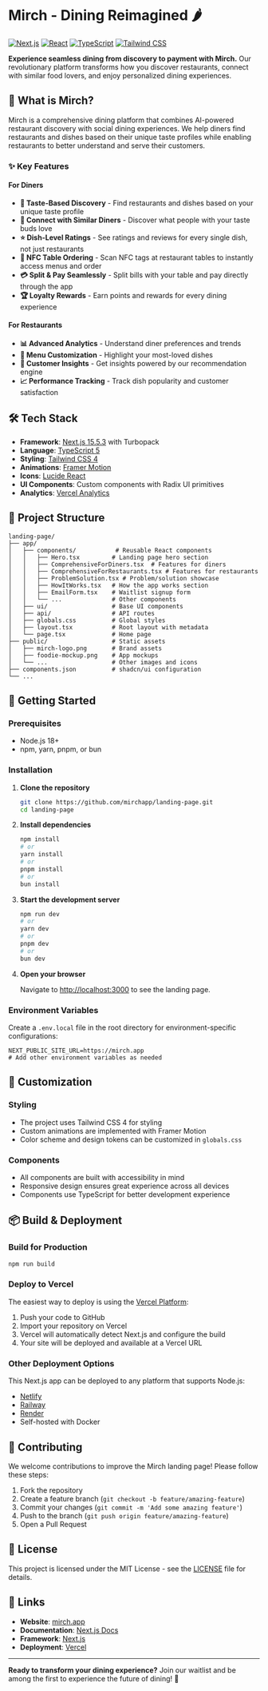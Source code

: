 # Mirch - Dining Reimagined 🌶️

[![Next.js](https://img.shields.io/badge/Next.js-15.5.3-black?style=for-the-badge&logo=next.js)](https://nextjs.org/)
[![React](https://img.shields.io/badge/React-19.1.0-61DAFB?style=for-the-badge&logo=react)](https://reactjs.org/)
[![TypeScript](https://img.shields.io/badge/TypeScript-5-3178C6?style=for-the-badge&logo=typescript)](https://www.typescriptlang.org/)
[![Tailwind CSS](https://img.shields.io/badge/Tailwind_CSS-4-38B2AC?style=for-the-badge&logo=tailwind-css)](https://tailwindcss.com/)

**Experience seamless dining from discovery to payment with Mirch.** Our revolutionary platform transforms how you discover restaurants, connect with similar food lovers, and enjoy personalized dining experiences.

## 🚀 What is Mirch?

Mirch is a comprehensive dining platform that combines AI-powered restaurant discovery with social dining experiences. We help diners find restaurants and dishes based on their unique taste profiles while enabling restaurants to better understand and serve their customers.

### ✨ Key Features

#### For Diners
- **🎯 Taste-Based Discovery** - Find restaurants and dishes based on your unique taste profile
- **👥 Connect with Similar Diners** - Discover what people with your taste buds love
- **⭐ Dish-Level Ratings** - See ratings and reviews for every single dish, not just restaurants
- **📱 NFC Table Ordering** - Scan NFC tags at restaurant tables to instantly access menus and order
- **💳 Split & Pay Seamlessly** - Split bills with your table and pay directly through the app
- **🏆 Loyalty Rewards** - Earn points and rewards for every dining experience

#### For Restaurants
- **📊 Advanced Analytics** - Understand diner preferences and trends
- **🎨 Menu Customization** - Highlight your most-loved dishes
- **👥 Customer Insights** - Get insights powered by our recommendation engine
- **📈 Performance Tracking** - Track dish popularity and customer satisfaction

## 🛠️ Tech Stack

- **Framework**: [Next.js 15.5.3](https://nextjs.org/) with Turbopack
- **Language**: [TypeScript 5](https://www.typescriptlang.org/)
- **Styling**: [Tailwind CSS 4](https://tailwindcss.com/)
- **Animations**: [Framer Motion](https://www.framer.com/motion/)
- **Icons**: [Lucide React](https://lucide.dev/)
- **UI Components**: Custom components with Radix UI primitives
- **Analytics**: [Vercel Analytics](https://vercel.com/analytics)

## 📁 Project Structure

```
landing-page/
├── app/
│   ├── components/           # Reusable React components
│   │   ├── Hero.tsx         # Landing page hero section
│   │   ├── ComprehensiveForDiners.tsx  # Features for diners
│   │   ├── ComprehensiveForRestaurants.tsx # Features for restaurants
│   │   ├── ProblemSolution.tsx # Problem/solution showcase
│   │   ├── HowItWorks.tsx   # How the app works section
│   │   ├── EmailForm.tsx    # Waitlist signup form
│   │   └── ...              # Other components
│   ├── ui/                  # Base UI components
│   ├── api/                 # API routes
│   ├── globals.css          # Global styles
│   ├── layout.tsx           # Root layout with metadata
│   └── page.tsx             # Home page
├── public/                  # Static assets
│   ├── mirch-logo.png       # Brand assets
│   ├── foodie-mockup.png    # App mockups
│   └── ...                  # Other images and icons
├── components.json          # shadcn/ui configuration
└── ...
```

## 🚀 Getting Started

### Prerequisites

- Node.js 18+ 
- npm, yarn, pnpm, or bun

### Installation

1. **Clone the repository**
   ```bash
   git clone https://github.com/mirchapp/landing-page.git
   cd landing-page
   ```

2. **Install dependencies**
   ```bash
   npm install
   # or
   yarn install
   # or
   pnpm install
   # or
   bun install
   ```

3. **Start the development server**
   ```bash
   npm run dev
   # or
   yarn dev
   # or
   pnpm dev
   # or
   bun dev
   ```

4. **Open your browser**
   
   Navigate to [http://localhost:3000](http://localhost:3000) to see the landing page.

### Environment Variables

Create a `.env.local` file in the root directory for environment-specific configurations:

```env
NEXT_PUBLIC_SITE_URL=https://mirch.app
# Add other environment variables as needed
```

## 🎨 Customization

### Styling
- The project uses Tailwind CSS 4 for styling
- Custom animations are implemented with Framer Motion
- Color scheme and design tokens can be customized in `globals.css`

### Components
- All components are built with accessibility in mind
- Responsive design ensures great experience across all devices
- Components use TypeScript for better development experience

## 📦 Build & Deployment

### Build for Production

```bash
npm run build
```

### Deploy to Vercel

The easiest way to deploy is using the [Vercel Platform](https://vercel.com/new?utm_medium=default-template&filter=next.js&utm_source=create-next-app&utm_campaign=create-next-app-readme):

1. Push your code to GitHub
2. Import your repository on Vercel
3. Vercel will automatically detect Next.js and configure the build
4. Your site will be deployed and available at a Vercel URL

### Other Deployment Options

This Next.js app can be deployed to any platform that supports Node.js:
- [Netlify](https://docs.netlify.com/integrations/frameworks/next-js/)
- [Railway](https://railway.app/)
- [Render](https://render.com/)
- Self-hosted with Docker

## 🤝 Contributing

We welcome contributions to improve the Mirch landing page! Please follow these steps:

1. Fork the repository
2. Create a feature branch (`git checkout -b feature/amazing-feature`)
3. Commit your changes (`git commit -m 'Add some amazing feature'`)
4. Push to the branch (`git push origin feature/amazing-feature`)
5. Open a Pull Request

## 📄 License

This project is licensed under the MIT License - see the [LICENSE](LICENSE) file for details.

## 🔗 Links

- **Website**: [mirch.app](https://mirch.app)
- **Documentation**: [Next.js Docs](https://nextjs.org/docs)
- **Framework**: [Next.js](https://nextjs.org/)
- **Deployment**: [Vercel](https://vercel.com)

---

**Ready to transform your dining experience?** Join our waitlist and be among the first to experience the future of dining! 🚀
